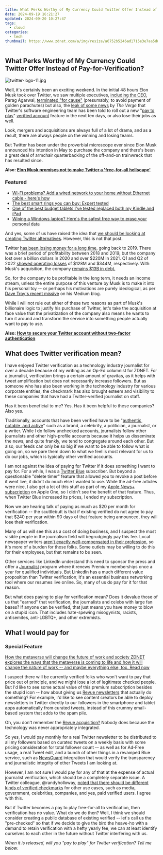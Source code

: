 ```yaml
---
title: What Perks Worthy of My Currency Could Twitter Offer Instead of Pay-for-Verification?
date: 2024-09-19 16:21:27
updated: 2024-09-20 10:27:47
tags:
  - cloud
categories:
  - tech
thumbnail: https://www.zdnet.com/a/img/resize/a6752b5246ad1715e3e7aa5d8e052d60c4afc25f/2020/12/21/8f65abfd-89a9-4d7d-a26e-047cb0e352ed/twitter-logo-11.jpg?width=278&height=156&fit=crop&auto=webp
---
```


## What Perks Worthy of My Currency Could Twitter Offer Instead of Pay-for-Verification?

![twitter-logo-11.jpg](https://www.zdnet.com/a/img/resize/dff64789c02b0377d8607fd1597d299aa033d4c7/2020/12/21/8f65abfd-89a9-4d7d-a26e-047cb0e352ed/twitter-logo-11.jpg?auto=webp&width=1280)

Well, it's certainly been an exciting weekend. In the initial 48 hours Elon Musk took over Twitter, we saw multiple executives, [including the CEO](https://twitter.com/paraga), Parag Agarwal, [terminated "for cause"](https://www.reuters.com/technology/golden-parachutes-3-fired-twitter-executives-worth-122-mln-equilar-2022-10-28/) (presumably, to avoid payment of golden parachutes) but also, the [leak of some news](https://www.theverge.com/2022/10/30/23431931/twitter-paid-verification-elon-musk-blue-monthly-subscription) by _The Verge_ that Twitter's software engineering team has been told to roll out a new "[pay to play](https://www.zdnet.com/article/elon-musk-says-twitter-verification-is-being-revamped-so-what-would-you-pay-for-a-blue-tick/)" [verified account](https://help.twitter.com/en/managing-your-account/about-twitter-verified-accounts) feature in the next ten days, or also lose their jobs as well.

Look, mergers and acquisitions are always full of a lot of drama, and as a result, there are always people on the winning and losing teams. 

But Twitter has been under the proverbial microscope ever since Elon Musk announced his intention in May to purchase the company and there's been a great deal of armchair quarterbacking of the off-and-on trainwreck that has resulted since. 

**Also:** [**Elon Musk promises not to make Twitter a 'free-for-all hellscape'**](https://www.zdnet.com/article/elon-musk-promises-not-to-make-twitter-a-free-for-all-hellscape/)

### Featured

* [Wi-Fi problems? Add a wired network to your home without Ethernet cable - here's how](https://www.zdnet.com/article/wi-fi-problems-how-to-add-a-wired-network-to-your-home-without-ethernet-cable/)
* [The best smart rings you can buy: Expert tested](https://www.zdnet.com/article/best-smart-ring/)
* [One of the best budget tablets I've tested replaced both my Kindle and iPad](https://www.zdnet.com/article/one-of-the-best-budget-tablets-ive-tested-replaced-bot-my-kindle-and-ipad/)
* [Wiping a Windows laptop? Here's the safest free way to erase your personal data](https://www.zdnet.com/article/wiping-a-windows-laptop-heres-the-safest-free-way-to-erase-your-personal-data/)

And yes, some of us have raised the idea that [we should be looking at creating Twitter alternatives](https://www.zdnet.com/article/why-we-need-more-than-one-twitter/). However, this is not that post.

Twitter [has been losing money for a long time](https://www.statista.com/statistics/274563/annual-net-income-of-twitter/), going back to 2019\. There was a brief period of profitability between 2018 and 2019, but the company lost over a billion dollars in 2020 and over $220M in 2021\. Q1 and Q2 of 2022 [showed operating losses](https://investor.twitterinc.com/financial-information/quarterly-results/default.aspx) of $128M and $344M, respectively. With Musk's acquisition, the company [remains $13B in debt.](https://seekingalpha.com/news/3893817-banks-funding-twitter-deal-to-keep-13b-in-debt-rather-than-syndicate-it-report)

So, for the company to be profitable in the long term, it needs an income stream, unless the entire purpose of this venture by Musk is to make it into his personal toy -- or perhaps his motivations are purely ideological, as per [Dave Troy's recent missive](https://davetroy.medium.com/no-elon-and-jack-are-not-competitors-theyre-collaborating-3e88cde5267d) on his Medium blog.

While I will not rule out either of these two reasons as part of Musk's billionaire logic to justify his purchase of Twitter, let's take the acquisition at face value that the privatization of the company also means he wants to turn it around and transform the service into something people actually want to pay to use.

**Also: [How to secure your Twitter account without two-factor authentication](https://www.zdnet.com/article/how-to-protect-your-twitter-account-without-sms-two-factor-authentication/)**

## What does Twitter verification mean?

I have enjoyed Twitter verification as a technology industry journalist for over a decade because of my writing as an Op-Ed columnist for ZDNET. For a journalist, verification brings a certain amount of gravitas, as it helps with tweet amplification but does not necessarily increase followers. But as someone who has also been working in the technology industry for various corporate entities, the checkmark has also brought esteem and visibility to these companies that have had a Twitter-verified journalist on staff. 

Has it been beneficial to me? Yes. Has it been helpful to these companies? Also yes.

Traditionally, accounts that have been verified have to be "[authentic, notable, and active](https://help.twitter.com/en/managing-your-account/about-twitter-verified-accounts)" such as a brand, a celebrity, a politician, a journalist, or a writer. While I do follow unchecked accounts, journalists follow other journalists and other high-profile accounts because it helps us disseminate the news, and quite frankly, we tend to congregate around each other. But also, our feeds can only be so big if we want to be able to follow what is going on, so we pare them down to what we feel is most relevant for us to do our jobs, which is typically other verified accounts.

I am not against the idea of paying for Twitter if it does something I want to pay for. For a while, I was a [Twitter Blue](https://help.twitter.com/en/using-twitter/twitter-blue) subscriber. But beyond a questionable "delete timer" feature that allowed you to revoke a post before it went live, it didn't do much else I wanted to use. While the ad-free articles were nice, I also get a lot of this stuff as part of my [Apple News+ subscription](https://apple.sjv.io/c/159047/435031/7613?&sharedId=zdnet&u=https%3A%2F%2Fwww.apple.com%2Fapple-news%2F&subId1=zd-%5F%5FCOM%5FCLICK%5FID%5F%5F-dtp) on Apple One, so I didn't see the benefit of that feature. Thus, when Twitter Blue increased its prices, I ended my subscription.

Now we are hearing talk of paying as much as $20 per month for verification -- the scuttlebutt is that if existing verified do not agree to pay that $240 per year within 90 days of that feature being announced, they will lose their verification.

Many of us will see this as a cost of doing business, and I suspect the most visible people in the journalism field will begrudgingly pay this fee. Local newspaper writers [aren't exactly well-compensated in their profession](https://hbcompass.medium.com/journalists-should-be-paid-for-their-work-994e76ad633e), so it's more of a burden for those folks. Some outlets may be willing to do this for their employees, but that remains to be seen. 

Other services like LinkedIn understand this need to sponsor the press and offer a [Journalist](https://news.linkedin.com/media-resources/linkedin-for-journalists) program where it renews Premium memberships once a year for qualified individuals. But LinkedIn has a much different value proposition than Twitter verification; it's an essential business networking tool where our resumes live online. So, many of us do pay for it for that reason.

But what does paying to play for verification mean? Does it devalue those of us that "earned" that verification, the journalists and celebs with large fan bases? If anyone can be verified, that just means you have money to blow on a stupid icon. That includes hate-spewing misogynists, racists, antisemites, anti-LGBTQ+, and other extremists.

## What I would pay for 

### Special Feature

[How the metaverse will change the future of work and society ZDNET explores the ways that the metaverse is coming to life and how it will change the nature of work -- and maybe everything else, too.  Read now](https://www.zdnet.com/topic/how-the-metaverse-will-change-the-future-of-work-and-society/)

I suspect there will be currently verified folks who won't want to pay that price out of principle, and we might lose a lot of legitimate checked people. But I'd like to see some actual value of this premium subscription besides the stupid icon -- how about giving us [Revue newsletters](https://help.twitter.com/en/using-twitter/revue) that actually do something? For example, I'd like to see content creators be able to deploy newsletters in Twitter directly to our followers in the smartphone and tablet apps automatically from curated tweets, instead of this crummy email-based system that adds to the spam pile. 

Oh, you don't remember the [Revue acquisition?](https://blog.twitter.com/en%5Fus/topics/company/2021/making-twitter-a-better-home-for-writers) Nobody does because the technology was never appropriately integrated.

So yes, I would pay monthly for a real Twitter newsletter to be distributed to all my followers based on curated tweets on a weekly basis with some pricing consideration for total follower count -- as well as for Ad-Free usage, a real Tweet edit, and a bunch of other things in a revamped Blue service, such as [NewsGuard](https://www.newsguardtech.com/) integration that would verify the transparency and journalistic integrity of other Tweets I am looking at. 

However, I am not sure I would pay for any of that at the expense of actual journalist verification, which should be a completely separate issue. A Twitter colleague, @randyholloway, [noted that there should be different kinds of verified checkmarks](https://twitter.com/randyhollowaysd/status/1586891050160820226?s=61&t=iwCOuCP9BQTx90uO4SXniQ) for other use cases, such as media, government, celebrities, companies, and yes, paid verified users. I agree with this.

But if Twitter becomes a pay to play free-for-all to verification, then verification has no value. What do we do then? Well, I think we should consider creating a public database of existing verified -- let's call us the "pre-checked" so that if we decide to give the bird the heave-ho with a demand to retain verification with a hefty yearly fee, we can at least identify ourselves to each other in the future without Twitter interfering with us.

_When it is released, will you "pay to play" for Twitter verification? Tell me below._

<ins class="adsbygoogle"
     style="display:block"
     data-ad-format="autorelaxed"
     data-ad-client="ca-pub-7571918770474297"
     data-ad-slot="1223367746"></ins>



<ins class="adsbygoogle"
     style="display:block"
     data-ad-client="ca-pub-7571918770474297"
     data-ad-slot="8358498916"
     data-ad-format="auto"
     data-full-width-responsive="true"></ins>
